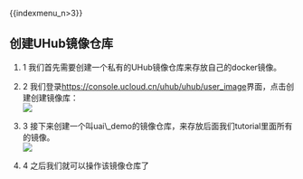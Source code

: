 {{indexmenu_n>3}}

## 创建UHub镜像仓库

1.  1 我们首先需要创建一个私有的UHub镜像仓库来存放自己的docker镜像。  



1.  2
    我们登录<https://console.ucloud.cn/uhub/uhub/user_image>界面，点击创建创建镜像库：  
    ![](/ai/uai-train/tutorial/tf-mnist/uhub-create.png)



1.  3 接下来创建一个叫uai\\\_demo的镜像仓库，来存放后面我们tutorial里面所有的镜像。  
    ![](/ai/uai-train/tutorial/tf-mnist/uhub-name.png)



1.  4 之后我们就可以操作该镜像仓库了
